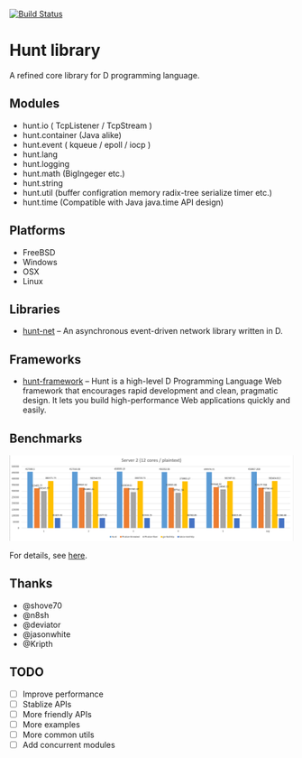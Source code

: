 [![Build Status](https://travis-ci.org/huntlabs/hunt.svg?branch=master)](https://travis-ci.org/huntlabs/hunt)

# Hunt library
A refined core library for D programming language.

## Modules
 * hunt.io ( TcpListener / TcpStream )
 * hunt.container (Java alike)
 * hunt.event ( kqueue / epoll / iocp )
 * hunt.lang
 * hunt.logging
 * hunt.math (BigIngeger etc.)
 * hunt.string
 * hunt.util (buffer configration memory radix-tree serialize timer etc.)
 * hunt.time (Compatible with Java java.time API design)

## Platforms
 * FreeBSD
 * Windows
 * OSX
 * Linux

## Libraries
 * [hunt-net](https://github.com/huntlabs/hunt-net) – An asynchronous event-driven network library written in D.

## Frameworks
 * [hunt-framework](https://github.com/huntlabs/hunt-framework) – Hunt is a high-level D Programming Language Web framework that encourages rapid development and clean, pragmatic design. It lets you build high-performance Web applications quickly and easily.

## Benchmarks
![Benchmark](docs/images/benchmark.png)

For details, see [here](docs/benchmark.md).

## Thanks
 * @shove70
 * @n8sh
 * @deviator
 * @jasonwhite
 * @Kripth

## TODO
- [ ] Improve performance
- [ ] Stablize APIs
- [ ] More friendly APIs
- [ ] More examples
- [ ] More common utils
- [ ] Add concurrent modules

